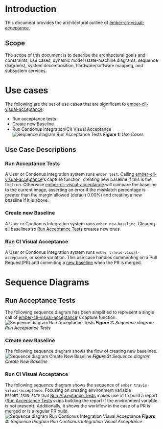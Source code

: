 # Introduction
 This document provides the architectural outline of [ember-cli-visual-acceptance](https://github.com/ciena-blueplanet/ember-cli-visual-acceptance).
 
## Scope
 
 The scope of this document is to describe the architectural goals and constraints, use cases, dynamic model (state-machine diagrams, sequence diagrams), system decomposition, hardware/software mapping, and subsystem services.

# Use cases
 
 The following are the set of use cases that are significant to [ember-cli-visual-acceptance](https://github.com/ciena-blueplanet/ember-cli-visual-acceptance):
  - Run acceptance tests
  - Create new Baseline
  - Run Contionus Integration(CI) Visual Acceptance
![Sequence diagram Run Acceptance Tests](images/use-cases.png)
*__Figure 1:__ Use Cases*

## Use Case Descriptions

### Run Acceptance Tests

A User or Contionus Integration system runs `ember test`. Calling [ember-cli-visual-acceptance](https://github.com/ciena-blueplanet/ember-cli-visual-acceptance)'s capture function, creating new baseline if this is the first run. Otherwise [ember-cli-visual-acceptance](https://github.com/ciena-blueplanet/ember-cli-visual-acceptance) will compare the baseline to the current image, asserting an error if the misMatch percentage is greater than the margin allowed (default 0.00%) and creating a new baseline if it is above.

### Create new Baseline

A User or Contionus Integration system runs `ember new-baseline`. Clearing all baselines so [Run Acceptance Tests](#run-acceptance-tests) creates new ones.

### Run CI Visual Acceptance

A User or Contionus Integration system runs `ember travis-visual-acceptance`, or some variation. This use case handles commenting on a Pull Request(PR) and commiting a [new baseline](#create-new-baseline) when the PR is merged.

# Sequence Diagrams

## Run Acceptance Tests

The following sequence diagram has been simplified to represent a single call of [ember-cli-visual-acceptance](https://github.com/ciena-blueplanet/ember-cli-visual-acceptance)'s capture function.
![Sequence diagram Run Acceptance Tests](images/SequenceDiagramEmberVisualAcceptanceRunAcceptanceTests.png)
*__Figure 2:__ Sequence diagram Run Acceptance Tests*

### Create new Baseline
The following sequence diagram shows the flow of creating new baselines.
![Sequence diagram Create New Baseline](images/SequenceDiagramCreateNewBaseline.png)
*__Figure 3:__ Sequence diagram Create New Baseline*

### Run CI Visual Acceptance
The following sequence diagram shows the sequence of `ember travis-visual-acceptance`. Focusing on creating environment variable `REPORT_JSON_PATH` that [Run Acceptance Tests](#run-acceptance-tests-1) makes use of to build a report ([Run Acceptance Tests](#run-acceptance-tests-1) skips building the report if the environment variable is not present). Additionally, it shows the workflow in the case of a PR is merged or is a regular PR build. 
![Sequence diagram Run Contionus Integration Visual Acceptance](images/SequenceDiagramRunCiVisualAcceptance.png)
*__Figure 4:__ Sequence diagram Run Contionus Integration Visual Acceptance*
